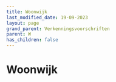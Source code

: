```yaml
---
title: Woonwijk
last_modified_date: 19-09-2023
layout: page
grand_parent: Verkenningsvoorschriften
parent: W
has_children: false
---
```


Woonwijk
========

